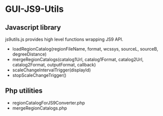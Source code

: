 # GUI-JS9-Utils

## Javascript library
js9utils.js provides high level functions wrapping JS9 API.
* loadRegionCatalog(regionFileName, format, wcssys, sourceL, sourceB, degreeDistance)
* mergeRegionCatalogs(catalog1Url, catalog1Format, catalog2Url, catalog2Format, outputFormat, callback)
* scaleChangeIntervalTrigger(displayId)
* stopScaleChangeTrigger()

## Php utilities
* regionCatalogForJS9Converter.php
* mergeRegionCatalogs.php
